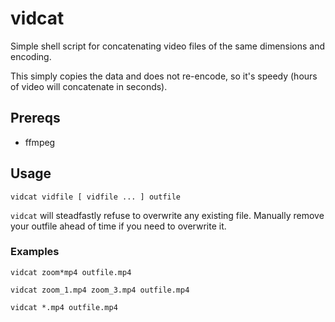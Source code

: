 # vidcat

Simple shell script for concatenating video files of the same dimensions
and encoding.

This simply copies the data and does not re-encode, so it's speedy
(hours of video will concatenate in seconds).

## Prereqs

* ffmpeg

## Usage

```
vidcat vidfile [ vidfile ... ] outfile
```

`vidcat` will steadfastly refuse to overwrite any existing file.
Manually remove your outfile ahead of time if you need to overwrite it.

### Examples

```
vidcat zoom*mp4 outfile.mp4

vidcat zoom_1.mp4 zoom_3.mp4 outfile.mp4

vidcat *.mp4 outfile.mp4
```
